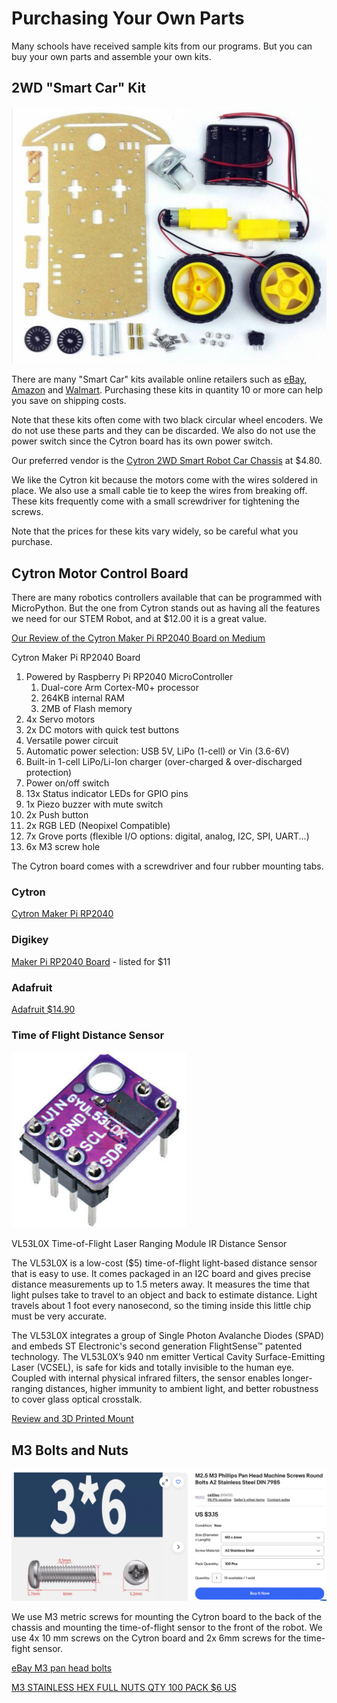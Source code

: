 # Purchasing Your Own Parts

Many schools have received sample kits from our programs.
But you can buy your own parts and assemble your own kits.

## 2WD "Smart Car" Kit

![](../img/smartcar-parts.png)

There are many "Smart Car" kits available online retailers such as [eBay](https://www.ebay.com/sch/i.html?_from=R40&_nkw=2WD+robot+smart+car+chasis), [Amazon](https://www.amazon.com/s?k=2WD+Smart+car+robot+chassis) and [Walmart](https://www.walmart.com/search?q=2WD+Smart+Car+Robot+Chassis).
Purchasing these kits in quantity 10 or more can help you save on shipping costs.

Note that these kits often come with two black circular wheel encoders.  We
do not use these parts and they can be discarded.  We also do not
use the power switch since the Cytron board has its own power switch.

Our preferred vendor is the [Cytron 2WD Smart Robot Car Chassis](https://www.cytron.io/p-2wd-smart-robot-car-chassis) at $4.80.

We like the Cytron kit because the motors come with the wires soldered in place.  We also use a small cable tie to keep the wires from breaking off.  These kits frequently come with a small
screwdriver for tightening the screws.

Note that the prices for these kits vary widely, so be careful what you purchase.

## Cytron Motor Control Board

There are many robotics controllers available that can be programmed with MicroPython.
But the one from Cytron stands out as having all the features we need for our
STEM Robot, and at $12.00 it is a great value.

[Our Review of the Cytron Maker Pi RP2040 Board on Medium](https://dmccreary.medium.com/the-cytron-maker-pi-rp2040-robotics-board-b1dc7f0eab34)

Cytron Maker Pi RP2040 Board

1. Powered by Raspberry Pi RP2040 MicroController
    1. Dual-core Arm Cortex-M0+ processor
    1. 264KB internal RAM
    1. 2MB of Flash memory
2. 4x Servo motors
3. 2x DC motors with quick test buttons
4. Versatile power circuit
5. Automatic power selection: USB 5V, LiPo (1-cell) or Vin (3.6-6V)
6. Built-in 1-cell LiPo/Li-Ion charger (over-charged & over-discharged protection)
7. Power on/off switch
8. 13x Status indicator LEDs for GPIO pins
9. 1x Piezo buzzer with mute switch
10. 2x Push button
11. 2x RGB LED (Neopixel Compatible)
12. 7x Grove ports (flexible I/O options: digital, analog, I2C, SPI, UART...)
13. 6x M3 screw hole

The Cytron board comes with a screwdriver and four rubber mounting tabs.

### Cytron
[Cytron Maker Pi RP2040](https://www.cytron.io/p-maker-pi-rp2040-simplifying-robotics-with-raspberry-pi-rp2040)

### Digikey

[Maker Pi RP2040 Board](https://www.digikey.com/en/products/detail/cytron-technologies-sdn-bhd/MAKER-PI-RP2040/14557836) - listed for $11

### Adafruit

[Adafruit $14.90](https://www.adafruit.com/product/5129)

### Time of Flight Distance Sensor

![](../img/VL53L0X_GY-530.png)

VL53L0X Time-of-Flight Laser Ranging Module IR Distance Sensor

The VL53L0X is a low-cost ($5) time-of-flight light-based distance sensor that is easy to use. It comes packaged in an I2C board and gives precise distance measurements up to 1.5 meters away. It measures the time that light pulses take to travel to an object and back to estimate distance. Light travels about 1 foot every nanosecond, so the timing inside this little chip must be very accurate.

The VL53L0X integrates a group of Single Photon Avalanche Diodes (SPAD) and embeds ST Electronic's second generation FlightSense™ patented technology. The VL53L0X’s 940 nm emitter Vertical Cavity Surface-Emitting Laser (VCSEL), is safe for kids and totally invisible to the human eye. Coupled with internal physical infrared filters, the sensor enables longer-ranging distances, higher immunity to ambient light, and better robustness to cover glass optical crosstalk.

[Review and 3D Printed Mount](https://dmccreary.medium.com/a-3d-printed-mount-for-time-of-flight-distance-sensor-8acea5480709)

## M3 Bolts and Nuts

![](../img/M3x6-bolts.png)

We use M3 metric screws for mounting the Cytron board to the back of the chassis and
mounting the time-of-flight sensor to the front of the robot.  We use 4x 10 mm screws
on the Cytron board and 2x 6mm screws for the time-fight sensor.

[eBay M3 pan head bolts](https://www.ebay.com/sch/i.html?_from=R40&_nkw=M3+Phillips+Pan+%2F+Round+Head+Machine+Screw+Bolts&Head%2520Style=Pan%2520Head&Screw%2520Size=%25233&rt=nc&Material=Stainless%2520Steel&_dcat=26217)

[M3 STAINLESS HEX FULL NUTS QTY 100 PACK $6 US](https://www.ebay.com/itm/220532417069)